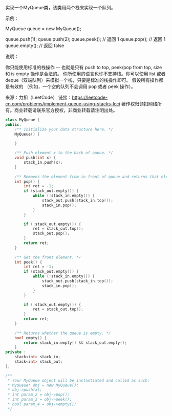 实现一个MyQueue类，该类用两个栈来实现一个队列。


示例：

MyQueue queue = new MyQueue();

queue.push(1);
queue.push(2);
queue.peek();  // 返回 1
queue.pop();   // 返回 1
queue.empty(); // 返回 false

说明：

你只能使用标准的栈操作 -- 也就是只有 push to top, peek/pop from top, size 和 is empty 操作是合法的。
你所使用的语言也许不支持栈。你可以使用 list 或者 deque（双端队列）来模拟一个栈，只要是标准的栈操作即可。
假设所有操作都是有效的 （例如，一个空的队列不会调用 pop 或者 peek 操作）。

来源：力扣（LeetCode）
链接：https://leetcode-cn.com/problems/implement-queue-using-stacks-lcci
著作权归领扣网络所有。商业转载请联系官方授权，非商业转载请注明出处。

```cpp
class MyQueue {
public:
    /** Initialize your data structure here. */
    MyQueue() {

    }
    
    /** Push element x to the back of queue. */
    void push(int x) {
        stack_in.push(x);
    }
    
    /** Removes the element from in front of queue and returns that element. */
    int pop() {
        int ret = -1;
        if (stack_out.empty()) {
            while (!stack_in.empty()) {
                stack_out.push(stack_in.top());
                stack_in.pop();
            }   
        }

        if (!stack_out.empty()) {
            ret = stack_out.top();
            stack_out.pop();
        }
        return ret;
    }
    
    /** Get the front element. */
    int peek() {
        int ret = -1;
        if (stack_out.empty()) {
            while (!stack_in.empty()) {
                stack_out.push(stack_in.top());
                stack_in.pop();
            }   
        }

        if (!stack_out.empty()) {
            ret = stack_out.top();
        }
        return ret;
    }
    
    /** Returns whether the queue is empty. */
    bool empty() {
        return stack_in.empty() && stack_out.empty();
    }
private : 
    stack<int> stack_in;
    stack<int> stack_out;
};

/**
 * Your MyQueue object will be instantiated and called as such:
 * MyQueue* obj = new MyQueue();
 * obj->push(x);
 * int param_2 = obj->pop();
 * int param_3 = obj->peek();
 * bool param_4 = obj->empty();
 */
```

